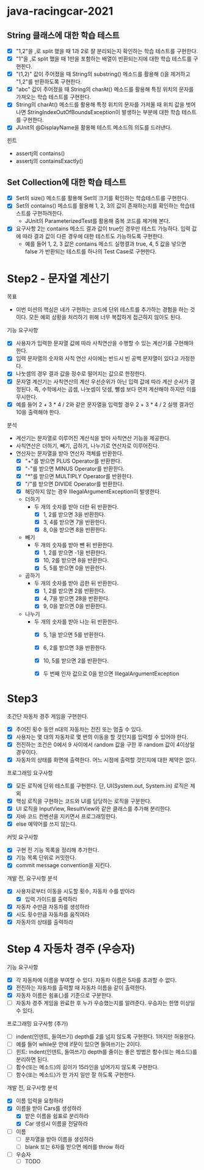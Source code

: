 # java-racingcar-2021

## String 클래스에 대한 학습 테스트

- [X] "1,2"을 ,로 split 했을 때 1과 2로 잘 분리되는지 확인하는 학습 테스트를 구현한다.
- [X] "1"을 ,로 split 했을 때 1만을 포함하는 배열이 반환되는지에 대한 학습 테스트를 구현한다.
- [X] "(1,2)" 값이 주어졌을 때 String의 substring() 메소드를 활용해 ()을 제거하고 "1,2"를 반환하도록 구현한다.
- [X] "abc" 값이 주어졌을 때 String의 charAt() 메소드를 활용해 특정 위치의 문자를 가져오는 학습 테스트를 구현한다.
- [X] String의 charAt() 메소드를 활용해 특정 위치의 문자를 가져올 때 위치 값을 벗어나면 StringIndexOutOfBoundsException이 발생하는 부분에 대한 학습 테스트를 구현한다.
- [X] JUnit의 @DisplayName을 활용해 테스트 메소드의 의도를 드러낸다.

힌트
- assertj의 contains()
- assertj의 containsExactly()

## Set Collection에 대한 학습 테스트

- [X] Set의 size() 메소드를 활용해 Set의 크기를 확인하는 학습테스트를 구현한다.
- [X] Set의 contains() 메소드를 활용해 1, 2, 3의 값이 존재하는지를 확인하는 학습테스트를 구현하려한다.
    - JUnit의 ParameterizedTest를 활용해 중복 코드를 제거해 본다.
- [X] 요구사항 2는 contains 메소드 결과 값이 true인 경우만 테스트 가능하다. 입력 값에 따라 결과 값이 다른 경우에 대한 테스트도 가능하도록 구현한다.
    - 예를 들어 1, 2, 3 값은 contains 메소드 실행결과 true, 4, 5 값을 넣으면 false 가 반환되는 테스트를 하나의 Test Case로 구현한다.

# Step2 - 문자열 계산기

목표
- 이번 미션의 핵심은 내가 구현하는 코드에 단위 테스트를 추가하는 경험을 하는 것이다. 모든 예외 상황을 처리하기 위해 너무 복잡하게 접근하지 않아도 된다.

기능 요구사항
- [X] 사용자가 입력한 문자열 값에 따라 사칙연산을 수행할 수 있는 계산기를 구현해야 한다.
- [X] 입력 문자열의 숫자와 사칙 연산 사이에는 반드시 빈 공백 문자열이 있다고 가정한다.
- [X] 나눗셈의 경우 결과 값을 정수로 떨어지는 값으로 한정한다.
- [X] 문자열 계산기는 사칙연산의 계산 우선순위가 아닌 입력 값에 따라 계산 순서가 결정된다. 즉, 수학에서는 곱셈, 나눗셈이 덧셈, 뺄셈 보다 먼저 계산해야 하지만 이를 무시한다.
- [X] 예를 들어 2 + 3 * 4 / 2와 같은 문자열을 입력할 경우 2 + 3 * 4 / 2 실행 결과인 10을 출력해야 한다.

분석
- 계산기는 문자열로 이루어진 계산식을 받아 사칙연산 기능을 제공한다. 
- 사칙연산은 더하기, 빼기, 곱하기, 나누기로 연산자로 이루어진다.
- 연산자는 문자열을 받아 연산자 객체를 반환한다.
  - [X] "+"를 받으면 PLUS Operator를 반환한다.
  - [X] "-"를 받으면 MINUS Operator를 반환한다.
  - [X] "*"를 받으면 MULTIPLY Operator를 반환한다.
  - [X] "/"를 받으면 DIVIDE Operator를 반환한다.
  - [X] 해당하지 않는 경우 IllegalArgumentException이 발생한다.
  - 더하기
    - 두 개의 숫자를 받아 더한 뒤 반환한다.
      - [X] 1, 2를 받으면 3을 반환한다.
      - [X] 3, 4를 받으면 7을 반환한다.
      - [X] 8, 0을 받으면 8을 반환한다.
  - 빼기
    - 두 개의 숫자를 받아 뺀 뒤 반환한다.
      - [X] 1, 2를 받으면 -1을 반환한다.
      - [X] 10, 2를 받으면 8을 반환한다.
      - [X] 5, 5를 받으면 0을 반환한다.
  - 곱하기
    - 두 개의 숫자를 받아 곱한 뒤 반환한다.
      - [X] 1, 2를 받으면 2를 반환한다.
      - [X] 4, 7을 받으면 28을 반환한다.
      - [X] 9, 0을 받으면 0을 반환한다.
  - 나누기
    - 두 개의 숫자를 받아 나눈 뒤 반환한다.
      - [X] 5, 1을 받으면 5를 반환한다.
      - [X] 6, 2를 받으면 3을 반환한다.
      - [X] 10, 5를 받으면 2를 반환한다.
      - [X] 두 번째 인자 값으로 0을 받으면 IllegalArgumentException


# Step3

초간단 자동차 경주 게임을 구현한다.
- [X] 주어진 횟수 동안 n대의 자동차는 전진 또는 멈출 수 있다.
- [X] 사용자는 몇 대의 자동차로 몇 번의 이동을 할 것인지를 입력할 수 있어야 한다.
- [X] 전진하는 조건은 0에서 9 사이에서 random 값을 구한 후 random 값이 4이상일 경우이다.
- [X] 자동차의 상태를 화면에 출력한다. 어느 시점에 출력할 것인지에 대한 제약은 없다.

프로그래밍 요구사항
- [X] 모든 로직에 단위 테스트를 구현한다. 단, UI(System.out, System.in) 로직은 제외
- [X] 핵심 로직을 구현하는 코드와 UI를 담당하는 로직을 구분한다.
- [X] UI 로직을 InputView, ResultView와 같은 클래스를 추가해 분리한다.
- [X] 자바 코드 컨벤션을 지키면서 프로그래밍한다.
- [X] else 예약어를 쓰지 않는다.

커밋 요구사항
- [X] 구현 전 기능 목록을 정리해 추가한다.
- [X] 기능 목록 단위로 커밋한다.
- [X] commit message convention을 지킨다.

개발 전, 요구사항 분석
- [X] 사용자로부터 이동을 시도할 횟수, 자동차 수를 받아라
  - [X] 입력 가이드를 출력하라
- [X] 자동차 수만큼 자동차를 생성하라
- [X] 시도 횟수만큼 자동차를 움직여라
- [X] 자동차의 상태를 출력하라

# Step 4 자동차 경주 (우승자)

기능 요구사항
- [X] 각 자동차에 이름을 부여할 수 있다. 자동차 이름은 5자를 초과할 수 없다.
- [X] 전진하는 자동차를 출력할 때 자동차 이름을 같이 출력한다.
- [X] 자동차 이름은 쉼표(,)를 기준으로 구분한다.
- [ ] 자동차 경주 게임을 완료한 후 누가 우승했는지를 알려준다. 우승자는 한명 이상일 수 있다.

프로그래밍 요구사항 (추가)
- [ ] indent(인덴트, 들여쓰기) depth를 2를 넘지 않도록 구현한다. 1까지만 허용한다.
- [ ] 예를 들어 while문 안에 if문이 있으면 들여쓰기는 2이다.
- [ ] 힌트: indent(인덴트, 들여쓰기) depth를 줄이는 좋은 방법은 함수(또는 메소드)를 분리하면 된다.
- [ ] 함수(또는 메소드)의 길이가 15라인을 넘어가지 않도록 구현한다.
- [ ] 함수(또는 메소드)가 한 가지 일만 잘 하도록 구현한다.

개발 전, 요구사항 분석
- [X] 이름 입력을 요청하라
- [X] 이름을 받아 Cars를 생성하라
  - [X] 받은 이름을 쉼표로 분리하라
  - [X] Car 생성시 이름을 전달하라
- [ ] 이름
  - [ ] 문자열을 받아 이름을 생성하라 
  - [ ] blank 또는 6자를 받으면 에러를 throw 하라
- [ ] 우승자
  - [ ] TODO
